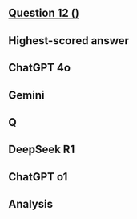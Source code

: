 ## [Question 12 ()]()




## Highest-scored answer 




## ChatGPT 4o



## Gemini



## Q




## DeepSeek R1



## ChatGPT o1



## Analysis 


